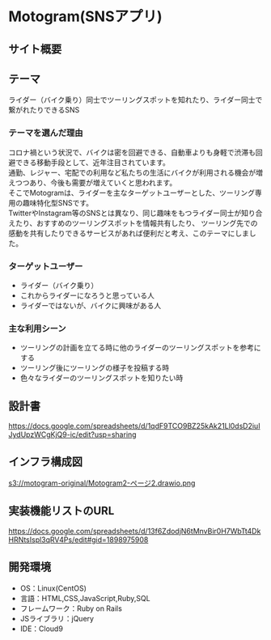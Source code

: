 # Motogram(SNSアプリ)    

## サイト概要  

## テーマ   
ライダー（バイク乗り）同士でツーリングスポットを知れたり、ライダー同士で繋がれたりできるSNS  

### テーマを選んだ理由  
コロナ禍という状況で、バイクは密を回避できる、自動車よりも身軽で渋滞も回避できる移動手段として、近年注目されています。  
通勤、レジャー、宅配での利用など私たちの生活にバイクが利用される機会が増えつつあり、今後も需要が増えていくと思われます。  
そこでMotogramは、ライダーを主なターゲットユーザーとした、ツーリング専用の趣味特化型SNSです。  
TwitterやInstagram等のSNSとは異なり、同じ趣味をもつライダー同士が知り合えたり、おすすめのツーリングスポットを情報共有したり、
ツーリング先での感動を共有したりできるサービスがあれば便利だと考え、このテーマにしました。  

### ターゲットユーザー  
* ライダー（バイク乗り）  
* これからライダーになろうと思っている人  
* ライダーではないが、バイクに興味がある人  

### 主な利用シーン  
* ツーリングの計画を立てる時に他のライダーのツーリングスポットを参考にする  
* ツーリング後にツーリングの様子を投稿する時  
* 色々なライダーのツーリングスポットを知りたい時  

## 設計書  
<https://docs.google.com/spreadsheets/d/1qdF9TCO9BZ25kAk21Ll0dsD2iuIJydUpzWCgKjQ9-ic/edit?usp=sharing>
  
## インフラ構成図
<s3://motogram-original/Motogram2-ページ2.drawio.png>

## 実装機能リストのURL  
<https://docs.google.com/spreadsheets/d/13f6ZdodjN6tMnvBir0H7WbTt4DkHRNtsIspl3qRV4Ps/edit#gid=1898975908>  

## 開発環境
* OS：Linux(CentOS)
* 言語：HTML,CSS,JavaScript,Ruby,SQL
* フレームワーク：Ruby on Rails
* JSライブラリ：jQuery
* IDE：Cloud9
 
